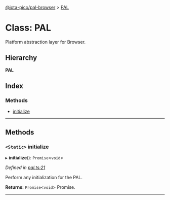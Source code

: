 [@iota-pico/pal-browser](../README.md) > [PAL](../classes/pal.md)

# Class: PAL

Platform abstraction layer for Browser.

## Hierarchy

**PAL**

## Index

### Methods

* [initialize](pal.md#initialize)

---

## Methods

<a id="initialize"></a>

### `<Static>` initialize

▸ **initialize**(): `Promise`<`void`>

*Defined in [pal.ts:21](https://github.com/iota-pico/pal-browser/blob/a722e3c/src/pal.ts#L21)*

Perform any initialization for the PAL.

**Returns:** `Promise`<`void`>
Promise.

___

